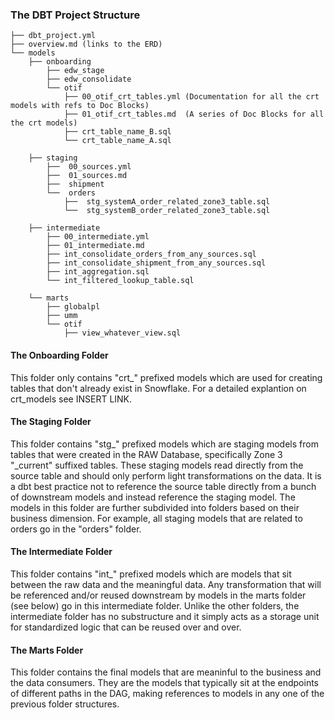  ### The DBT Project Structure 

```
├── dbt_project.yml
├── overview.md (links to the ERD)
└── models
    ├── onboarding
        ├── edw_stage
        ├── edw_consolidate
        └── otif
            ├── 00_otif_crt_tables.yml (Documentation for all the crt models with refs to Doc Blocks)
            ├── 01_otif_crt_tables.md  (A series of Doc Blocks for all the crt models)
            ├── crt_table_name_B.sql
            └── crt_table_name_A.sql
            
    ├── staging
        ├──  00_sources.yml
        ├──  01_sources.md
        ├──  shipment
        └──  orders
            ├──  stg_systemA_order_related_zone3_table.sql
            └──  stg_systemB_order_related_zone3_table.sql

    ├── intermediate 
        ├── 00_intermediate.yml
        ├── 01_intermediate.md
        ├── int_consolidate_orders_from_any_sources.sql
        ├── int_consolidate_shipment_from_any_sources.sql
        ├── int_aggregation.sql
        └── int_filtered_lookup_table.sql
        
    └── marts 
        ├── globalpl
        ├── umm
        └── otif                 
            ├── view_whatever_view.sql
```

#### The Onboarding Folder
This folder only contains "crt_" prefixed models which are used for creating tables that don't already exist in Snowflake. For a detailed explantion on crt_models see INSERT LINK. 

#### The Staging Folder
This folder contains "stg_" prefixed models which are staging models from tables that were created in the RAW Database, specifically Zone 3 "_current" suffixed tables. These staging models read directly from the source table and should only perform light transformations on the data. It is a dbt best practice not to reference the source table directly from a bunch of downstream models and instead reference the staging model. The models in this folder are further subdivided into folders based on their business dimension. For example, all staging models that are related to orders go in the "orders" folder. 

#### The Intermediate Folder
This folder contains "int_" prefixed models which are models that sit between the raw data and the meaningful data. Any transformation that will be referenced and/or reused downstream by models in the marts folder (see below) go in this intermediate folder. Unlike the other folders, the intermediate folder has no substructure and it simply acts as a storage unit for standardized logic that can be reused over and over.

#### The Marts Folder
This folder contains the final models that are meaninful to the business and the data consumers. They are the models that typically sit at the endpoints of different paths in the DAG, making references to models in any one of the previous folder structures. 
